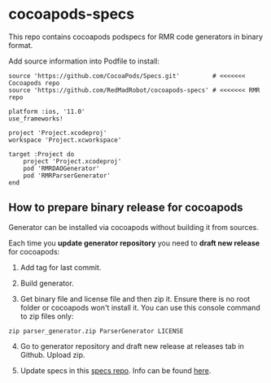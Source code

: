 # cocoapods-specs

This repo contains cocoapods podspecs for RMR code generators in binary format.

Add source information into Podfile to install:


```
source 'https://github.com/CocoaPods/Specs.git'         # <<<<<<< Cocoapods repo
source 'https://github.com/RedMadRobot/cocoapods-specs' # <<<<<<< RMR repo

platform :ios, '11.0'
use_frameworks!

project 'Project.xcodeproj'
workspace 'Project.xcworkspace'

target :Project do
    project 'Project.xcodeproj'
    pod 'RMRDAOGenerator'
    pod 'RMRParserGenerator'
end
```
## How to prepare binary release for cocoapods

Generator can be installed via cocoapods without building it from sources.

Each time you **update generator repository** you need to **draft new release** for cocoapods:


1. Add tag for last commit.

2. Build generator.

3. Get binary file and license file and then zip it. Ensure there is no root folder or cocoapods won't install it.
You can use this console command to zip files only:

```
zip parser_generator.zip ParserGenerator LICENSE
```

4. Go to generator repository and draft new release at releases tab in Github. Upload zip.

5. Update specs in this [specs repo](https://github.com/RedMadRobot/cocoapods-specs). Info can be found [here](https://guides.cocoapods.org/making/specs-and-specs-repo.html).

